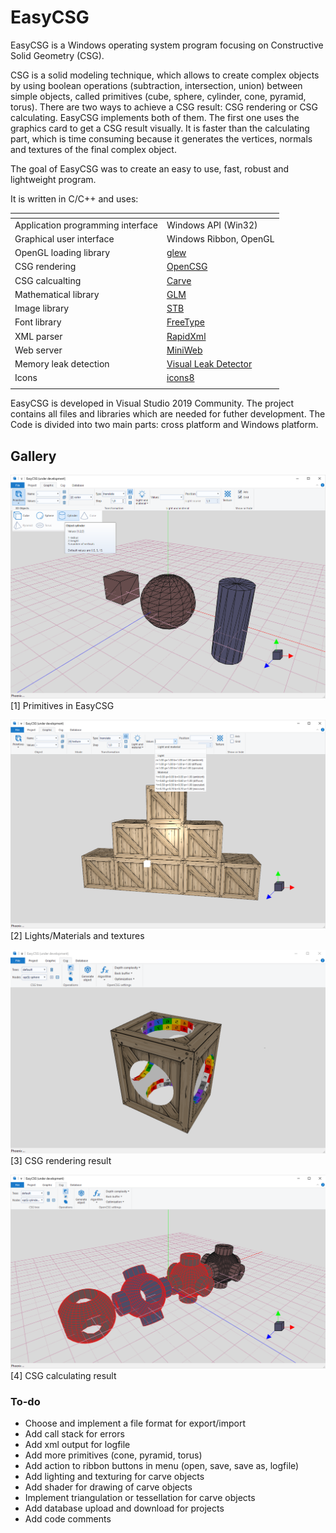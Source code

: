 # EasyCSG

EasyCSG is a Windows operating system program focusing on Constructive Solid Geometry (CSG).

CSG is a solid modeling technique, which allows to create complex objects by using boolean operations (subtraction, intersection, union) between simple objects, called primitives (cube, sphere, cylinder, cone, pyramid, torus). There are two ways to achieve a CSG result: CSG rendering or CSG calculating. EasyCSG implements both of them. The first one uses the graphics card to get a CSG result visually. It is faster than the calculating part, which is time consuming because it generates the vertices, normals and textures of the final complex object.

The goal of EasyCSG was to create an easy to use, fast, robust and lightweight program.

It is written in C/C++ and uses:

[]()|[]()
------|------
Application programming interface | Windows API (Win32)
Graphical user interface | Windows Ribbon, OpenGL
OpenGL loading library | [glew](http://glew.sourceforge.net/)
CSG rendering | [OpenCSG](http://opencsg.org/)
CSG calcualting | [Carve](https://github.com/folded/carve/)
Mathematical library | [GLM](https://glm.g-truc.net/)
Image library | [STB](https://github.com/nothings/stb/)
Font library | [FreeType](https://freetype.org/)
XML parser | [RapidXml](http://rapidxml.sourceforge.net/)
Web server | [MiniWeb](http://miniweb.sourceforge.net/)
Memory leak detection | [Visual Leak Detector](https://kinddragon.github.io/vld/)
Icons | [icons8](https://icons8.com/)
[]()|[]()

EasyCSG is developed in Visual Studio 2019 Community. The project contains all files and libraries which are needed for futher development. The Code is divided into two main parts: cross platform and Windows platform.

## Gallery
![](https://raw.githubusercontent.com/Sirkisian/EasyCSG/master/EasyCSG%20images/2objects.png)
[1] Primitives in EasyCSG

![](https://raw.githubusercontent.com/Sirkisian/EasyCSG/master/EasyCSG%20images/3light_texture.png)
[2] Lights/Materials and textures

![](https://raw.githubusercontent.com/Sirkisian/EasyCSG/master/EasyCSG%20images/4opencsg2.png)
[3] CSG rendering result

![](https://raw.githubusercontent.com/Sirkisian/EasyCSG/master/EasyCSG%20images/5carve.png)
[4] CSG calculating result

### To-do
- Choose and implement a file format for export/import
- Add call stack for errors
- Add xml output for logfile
- Add more primitives (cone, pyramid, torus)
- Add action to ribbon buttons in menu (open, save, save as, logfile)
- Add lighting and texturing for carve objects
- Add shader for drawing of carve objects
- Implement triangulation or tessellation for carve objects
- Add database upload and download for projects
- Add code comments
